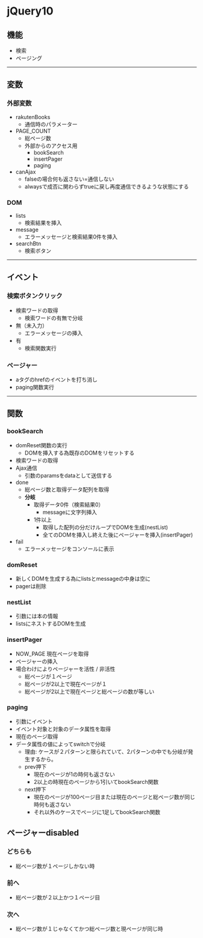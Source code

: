 # jQuery10

## 機能
- 検索
- ページング

---

## 変数
### 外部変数
- rakutenBooks
  - 通信時のパラメーター
- PAGE_COUNT
  - 総ページ数
  - 外部からのアクセス用
    - bookSearch
    - insertPager
    - paging
- canAjax
  - falseの場合何も返さない=通信しない
  - alwaysで成否に関わらずtrueに戻し再度通信できるような状態にする

### DOM
- lists
  - 検索結果を挿入
- message
  - エラーメッセージと検索結果0件を挿入
- searchBtn
  - 検索ボタン

---

## イベント
### 検索ボタンクリック
- 検索ワードの取得
  - 検索ワードの有無で分岐
- 無（未入力）
  - エラーメッセージの挿入
- 有
  - 検索関数実行

### ページャー
- aタグのhrefのイベントを打ち消し
- paging関数実行

---

## 関数
### bookSearch
- domReset関数の実行
  - DOMを挿入する為既存のDOMをリセットする
- 検索ワードの取得
- Ajax通信
  - 引数のparamsをdataとして送信する
- done
  - 総ページ数と取得データ配列を取得
  - **分岐**
    - 取得データ0件（検索結果0）
      - messageに文字列挿入
    - 1件以上
      - 取得した配列の分だけループでDOMを生成(nestList)
      - 全てのDOMを挿入し終えた後にページャーを挿入(insertPager)
- fail
  - エラーメッセージをコンソールに表示

### domReset
- 新しくDOMを生成する為にlistsとmessageの中身は空に
- pagerは削除

### nestList
- 引数には本の情報
- listsにネストするDOMを生成

### insertPager
- NOW_PAGE 現在ページを取得
- ページャーの挿入
- 場合わけによりページャーを活性 / 非活性
  - 総ページが１ページ
  - 総ページが2以上で現在ページが１
  - 総ページが2以上で現在ページと総ページの数が等しい

### paging
- 引数にイベント
- イベント対象と対象のデータ属性を取得
- 現在のページ取得
- データ属性の値によってswitchで分岐
  - 理由: ケースが２パターンと限られていて、2パターンの中でも分岐が発生するから。
  - prev押下
    - 現在のページが1の時何も返さない
    - 2以上の時現在のページから1引いてbookSearch関数
  - next押下
    - 現在のページが100ページ目または現在のページと総ページ数が同じ時何も返さない
    - それ以外のケースでページに1足してbookSearch関数
## ページャーdisabled

### どちらも
- 総ページ数が１ページしかない時

### 前へ
- 総ページ数が２以上かつ１ページ目

### 次へ
- 総ページ数が１じゃなくてかつ総ページ数と現ページが同じ時
